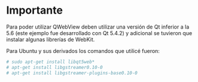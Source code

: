 # Importante
Para poder utilizar QWebView deben utilizar una versión de Qt inferior a la 5.6 (este ejemplo fue desarrollado con Qt 5.4.2) y adicional se tuvieron que instalar algunas librerías de WebKit.

Para Ubuntu y sus derivados los comandos que utilicé fueron:
```sh
# sudo apt-get install libqt5web*
# apt-get install libgstreamer0.10-0
# apt-get install libgstreamer-plugins-base0.10-0
```